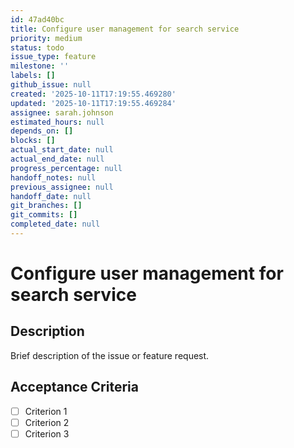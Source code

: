 ```yaml
---
id: 47ad40bc
title: Configure user management for search service
priority: medium
status: todo
issue_type: feature
milestone: ''
labels: []
github_issue: null
created: '2025-10-11T17:19:55.469280'
updated: '2025-10-11T17:19:55.469284'
assignee: sarah.johnson
estimated_hours: null
depends_on: []
blocks: []
actual_start_date: null
actual_end_date: null
progress_percentage: null
handoff_notes: null
previous_assignee: null
handoff_date: null
git_branches: []
git_commits: []
completed_date: null
---
```


# Configure user management for search service

## Description

Brief description of the issue or feature request.

## Acceptance Criteria

- [ ] Criterion 1
- [ ] Criterion 2
- [ ] Criterion 3